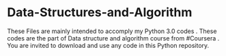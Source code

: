 # Data-Structures-and-Algorithm
These Files are mainly intended to accomply my Python 3.0 codes . These codes are the part of Data structure and algorithm course from #Coursera . You are invited to download and use any code in this Python repository.
